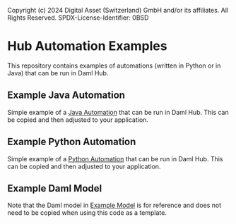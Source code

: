 Copyright (c) 2024 Digital Asset (Switzerland) GmbH and/or its affiliates. All Rights Reserved. SPDX-License-Identifier: 0BSD

# Hub Automation Examples

This repository contains examples of automations (written in Python or in Java) that can be run in Daml Hub.

## Example Java Automation

Simple example of a [Java Automation](tree/main/java) that can be run in Daml Hub. This can be copied and then adjusted to your application.

## Example Python Automation

Simple example of a [Python Automation](tree/main/python) that can be run in Daml Hub. This can be copied and then adjusted to your application.

## Example Daml Model

Note that the Daml model in [Example Model](tree/main/example-model) is for reference and does not need to be copied when using this code as a template.

